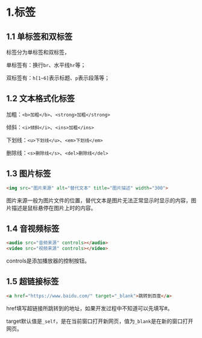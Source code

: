 # 1.标签

## 1.1 单标签和双标签

标签分为单标签和双标签，

单标签有：换行`br`、水平线`hr`等；

双标签有：`h[1~6]`表示标题、`p`表示段落等；

## 1.2 文本格式化标签

加粗：`<b>加粗</b>`、`<strong>加粗</strong>`

倾斜：`<i>倾斜</i>`、`<ins>加粗</ins>`

下划线：`<u>下划线</u>`、`<em>下划线</em>`

删除线：`<s>删除线</s>`、`<del>删除线</del>`

## 1.3 图片标签

```html
<img src="图片来源" alt="替代文本" title="图片描述" width="300">
```

图片来源一般为图片文件的位置，替代文本是图片无法正常显示时显示的内容，图片描述是鼠标悬停在图片上时的内容。

## 1.4 音视频标签

```html
<audio src="音频来源" controls></audio>
<video src="视频来源" controls></video>
```

controls是添加播放器的控制按钮。

## 1.5 超链接标签

```html
<a href="https://www.baidu.com/" target="_blank">跳转到百度</a>
```

href填写超链接所跳转到的地址，如果开发过程中不知道可以先填写#。

target默认值是`_self`，是在当前窗口打开新网页，值为`_blank`是在新的窗口打开网页。